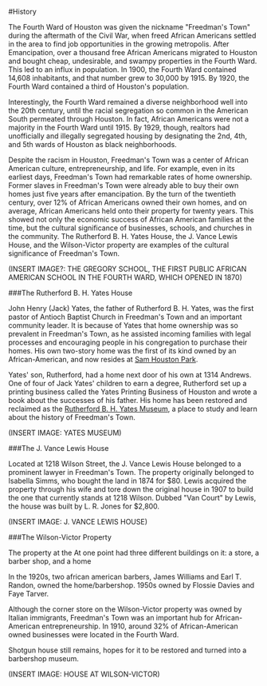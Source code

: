 #History

The Fourth Ward of Houston was given the nickname "Freedman's Town" during the aftermath of the Civil War, when freed African Americans settled in the area to find job opportunities in the growing metropolis. After Emancipation, over a thousand free African Americans migrated to Houston and bought cheap, undesirable, and swampy properties in the Fourth Ward. This led to an influx in population. In 1900, the Fourth Ward contained 14,608 inhabitants, and that number grew to 30,000 by 1915. By 1920, the Fourth Ward contained a third of Houston's population. 

Interestingly, the Fourth Ward remained a diverse neighborhood well into the 20th century, until the racial segregation so common in the American South permeated through Houston. In fact, African Americans were not a majority in the Fourth Ward until 1915. By 1929, though, realtors had unofficially and illegally segregated housing by designating the 2nd, 4th, and 5th wards of Houston as black neighborhoods.

Despite the racism in Houston, Freedman's Town was a center of African American culture, entrepreneurship, and life. For example, even in its earliest days, Freedman's Town had remarkable rates of home ownership. Former slaves in Freedman's Town were already able to buy their own homes just five years after emancipation. By the turn of the twentieth century, over 12% of African Americans owned their own homes, and on average, African Americans held onto their property for twenty years. This showed not only the economic success of African American families at the time, but the cultural significance of businesses, schools, and churches in the community. The Rutherford B. H. Yates House, the J. Vance Lewis House, and the Wilson-Victor property are examples of the cultural significance of Freedman's Town.

(INSERT IMAGE?: THE GREGORY SCHOOL, THE FIRST PUBLIC AFRICAN AMERICAN SCHOOL IN THE FOURTH WARD, WHICH OPENED IN 1870)

###The Rutherford B. H. Yates House

John Henry (Jack) Yates, the father of Rutherford B. H. Yates, was the first pastor of Antioch Baptist Church in Freedman's Town and an important community leader. It is because of Yates that home ownership was so prevalent in Freedman's Town, as he assisted incoming families with legal processes and encouraging people in his congregation to purchase their homes. His own two-story home was the first of its kind owned by an African-American, and now resides at [Sam Houston Park](http://www.heritagesociety.org/yates.html). 

Yates' son, Rutherford, had a home next door of his own at 1314 Andrews. One of four of Jack Yates' children to earn a degree, Rutherford set up a printing business called the Yates Printing Business of Houston and wrote a book about the successes of his father. His home has been restored and reclaimed as the [Rutherford B. H. Yates Museum](http://www.publicarchaeology.org/yates/index.html), a place to study and learn about the history of Freedman's Town.

(INSERT IMAGE: YATES MUSEUM)

###The J. Vance Lewis House

Located at 1218 Wilson Street, the J. Vance Lewis House belonged to a prominent lawyer in Freedman's Town. The property originally belonged to Isabella Simms, who bought the land in 1874 for $80. Lewis acquired the property through his wife and tore down the original house in 1907 to build the one that currently stands at 1218 Wilson. Dubbed "Van Court" by Lewis, the house was built by L. R. Jones for $2,800. 

(INSERT IMAGE: J. VANCE LEWIS HOUSE)

###The Wilson-Victor Property

The property at the At one point had three different buildings on it: a store, a barber shop, and a home

In the 1920s, two african american barbers, James Williams and Earl T. Randon, owned the home/barbershop. 1950s owned by Flossie Davies and Faye Tarver.

Although the corner store on the Wilson-Victor property was owned by Italian immigrants, Freedman's Town was an important hub for African-American entrepreneurship. In 1910, around 32% of African-American owned businesses were located in the Fourth Ward. 

Shotgun house still remains, hopes for it to be restored and turned into a barbershop museum. 

(INSERT IMAGE: HOUSE AT WILSON-VICTOR)
